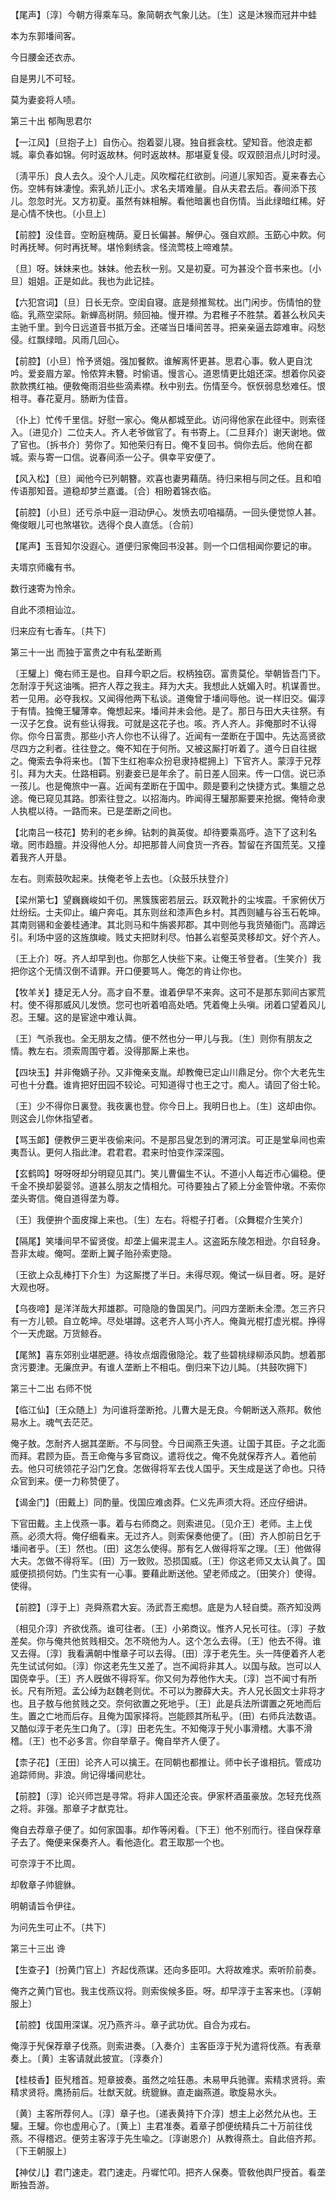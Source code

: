 <!-- { "loadSidebar": true } -->
【尾声】〔淳〕今朝方得乘车马。象简朝衣气象儿达。〔生〕这是沐猴而冠井中蛙

本为东郭墦间客。

今日腰金还衣赤。

自是男儿不可轻。

莫为妻妾将人啧。 

第三十出
郁陶思君尔

【一江风】〔旦抱子上〕自伤心。抱着婴儿寝。独自捱衾枕。望知音。他浪走都城。辜负春如锦。何时返故林。何时返故林。那堪夏复侵。叹双颐泪点儿时时浸。

〔淸平乐〕良人去久。没个人儿走。风吹榴花红欲剖。问道儿家知否。夏来春去心伤。空帏有妹凄惶。索乳娇儿正小。求名夫壻难量。自从夫君去后。春间添下孩儿。忽忽时光。又方初夏。虽然有妹相解。看他暗裏也自伤情。当此绿暗红稀。好是心情不快也。〔小旦上〕 

【前腔】没佳音。空盼庭槐荫。夏日长偏甚。解伊心。强自欢颜。玉筯心中飮。何时再抚琴。何时再抚琴。堪怜剩绣衾。怪流莺枝上啼难禁。

〔旦〕呀。妹妹来也。妹妹。他去秋一别。又是初夏。可为甚没个音书来也。〔小旦〕姐姐。正是如此。我也为此记挂。 

【六犯宫词】〔旦〕日长无奈。空闺自寝。底是频推鸳枕。出门闲步。伤情怕的登临。乳燕空梁际。新蝉高树阴。频回袖。慢开襟。为君稚子不胜禁。着甚么秋风夫主驰千里。到今日远道音书抵万金。还嗟当日墦间苦寻。把亲亲逼去踪难审。闷愁侵。红飘绿暗。风雨几回心。

【前腔】〔小旦〕怜予贤姐。强加餐飮。谁解离怀更甚。思君心事。敎人更自沈吟。爱妾眉方翠。怜侬筓未簪。时偷语。慢言心。道恩情更比姐还深。想着你风姿款款携红袖。便敎俺雨泪些些滴素襟。秋中别去。伤情至今。恹恹弱息愁难任。恨相寻。春花夏月。肠断为佳音。

〔仆上〕忙传千里信。好慰一家心。俺从都城至此。访问得他家在此径中。则索径入。〔进见介〕二位夫人。齐人老爷做官了。有书寄上。〔二旦拜介〕谢天谢地。做了官也。〔拆书介〕劳你了。知他荣归有日。俺不复回书。倘你去后。他尙在都城。索与寄一口信。说春间添一公子。俱幸平安便了。 

【风入松】〔旦〕闻他今已列朝簪。欢喜也妻男藉荫。待归来相与同之任。且和咱传语那知音。道稳却梦兰嘉谶。〔合〕相盼着锦衣临。

【前腔】〔小旦〕还亏杀中庭一泪动伊心。发愤去叨咱福荫。一回头便觉惊人甚。俺俊眼儿可也煞堪钦。选得个良人直恁。〔合前〕 

【尾声】玉音知尔没遐心。道便归家俺回书没甚。则一个口信相闻你要记的审。

夫壻京师纔有书。

数行速寄为怜余。

自此不须相讪泣。

归来应有七香车。〔共下〕 

第三十一出
而独于富贵之中有私垄断焉

〔王驩上〕俺右师王是也。自拜今职之后。权柄独窃。富贵莫伦。举朝皆吾门下。怎耐淳于髠这油嘴。把齐人荐之我主。拜为大夫。我想此人妩媚入时。机谋善世。若一见用。必夺我权。又闻得他两下私谈。道俺曾于墦间辱他。说一样旧交。偏淳于有情。独俺王驩薄幸。俺想起来。墦间并未会他。是了。那日与田大夫往祭。有一汉子乞食。说有些认得我。可就是这花子也。咳。齐人齐人。非俺那时不认得你。你今日富贵。那些小齐人你也不认得了。近闻有一垄断在于国中。先达高贤欲尽四方之利者。往往登之。俺不知在于何所。又被这厮打听着了。道今日自往据之。俺索去争将来也。〔暂下生红袍率众扮皂隶持棍拥上〕下官齐人。蒙淳于兄荐引。拜为大夫。仕路相羁。别妻妾已是年余了。前日差人回来。传一口信。说已添一孩儿。也是俺旅中一喜。近闻有垄断在于国中。颇是要利之快捷方式。集膻之总途。俺已窥见其路。卽索往登之。以招海内。昨闻得王驩那厮要来抢据。俺特命隶人执棍以待。一路而来。已是垄断之间也。 

【北南吕一枝花】势利的老乡绅。钻刺的眞英俊。却待要乘高呼。造下了这利名墩。罔市趋膻。并没得他人分。却把那普人间食货一齐吞。暂留在齐国荒芜。又撞着我齐人开垦。

左右。则索鼓吹起来。扶俺老爷上去也。〔众鼓乐扶登介〕 

【梁州第七】望巍巍峻如千仞。黑簇簇密若层云。跃双靴扑的尘埃震。千家俯伏万灶纷纭。士夫仰止。编户奔屯。其东则丝和漆声色乡村。其西则纑与谷玉石乾坤。其南则锡和金姜桂通津。其北则马和牛旃裘邦郡。其中则他与我货殖衙门。高蹲远引。利场中竖的这旌旗峻。贱丈夫把财利尽。怕甚么岩壑英灵移却文。好个齐人。

〔王上介〕呀。齐人却早到也。你那乞人快些下来。让俺王爷登者。〔生笑介〕我把你这个无情汉倒不请罪。开口便要骂人。俺怎的肯让你也。 

【牧羊关】捷足无人分。高才自不羣。谁着伊早不来奔。这可不是那东郭间古冢荒村。使不得那威风儿发愤。您可也听着咱高处哂。凭着俺上头嗔。闭着口望着风儿忍。王驩。这的是宦途中难认眞。

〔王〕气杀我也。全无朋友之情。便不然也分一甲儿与我。〔生〕则你有朋友之情。教左右。须索周围守着。没得那厮上来也。 

【四块玉】并非俺嫡子孙。又非俺亲支胤。却教俺已定山川鼎足分。你个大老先生可也十分蠢。谁肯把好田园不较论。可知道得寸也王之寸。痴人。请回了俗士轮。

〔王〕少不得你日裏登。我夜裏也登。你今日上。我明日也上。〔生〕这却由你。则这会儿你休指望者。 

【骂玉郞】便教伊三更半夜偷来问。不是那吕叟怎到的渭河滨。可正是堂阜间也索夷吾认。更何人指此津。君君君。君来时怕变作深深囤。

【玄鹤鸣】呀呀呀却分明窥见其门。笑儿曹偏生不认。不道小人每近市心偏稳。便千金不换却晏婴邻。道甚么朋友之情相允。可待要独占了颍上分金管仲墩。不索你垄头寄信。俺自道得垄为尊。

〔王〕我便拚个面皮撺上来也。〔生〕左右。将棍子打者。〔众舞棍介生笑介〕 

【隔尾】笑墦间早不留贤俊。却垄上偏来混主人。这盗跖东陵怎相逊。尔自轻身。吾非太峻。俺呵。垄断上翼子贻孙索吏隐。

〔王欲上众乱棒打下介生〕为这厮搅了半日。未得尽观。俺试一纵目者。呀。是好大观也呀。 

【乌夜啼】是洋洋哉大邦雄郡。可隐隐的鲁国吴门。问四方垄断未全湮。怎三齐只有一方儿顿。自立乾坤。尽处堪蹲。这老齐人骂小齐人。俺眞光棍打虚光棍。挣得个一天虎踞。万货鲸呑。

【尾煞】喜东郊别业堪肥遯。待妆点烟霞傲隐沦。栽了些碧桃绿柳添风韵。想着那贪污要津。无廉庶尹。有谁人垄断上不相屯。倒归来下边儿盹。〔共鼓吹拥下〕 

第三十二出
右师不悦

【临江仙】〔王众随上〕为问谁将垄断抢。儿曹大是无良。今朝断送入燕邦。敎他易水上。魂气去茫茫。

俺子敖。怎耐齐人据其垄断。不与同登。今日闻燕王失道。让国于其臣。子之北面而拜。君顾为臣。吾王命俺与多官商议。遣将伐之。俺不免就保荐齐人。着他前去。他只可统领花子沿门乞食。怎做得将军去伐人国乎。天生成是送了命也。只待众官到来。便一力称赞便了。 

【谒金门】〔田戴上〕同酌量。伐国应难卤莽。仁义先声须大将。还应仔细讲。

下官田戴。主上伐燕一事。着与右师商之。则索进见。〔见介王〕老师。主上伐燕。必须大将。俺仔细看来。无过齐人。则索保奏他便了。〔田〕齐人卽前日乞于墦间者乎。〔王〕然也。〔田〕这怎么使得。那有乞人做得将军之理。〔王〕他做得大夫。怎做不得将军。〔田〕万一致败。恐损国威。〔王〕你这老师又太认眞了。国威便损损何妨。门生实有一心事。要藉此断送他。望老师成之。〔田笑介〕使得。使得。 

【前腔】〔淳于上〕尧舜燕君大妄。汤武吾王痴想。底是为人轻自奬。燕齐知没两

〔相见介淳〕齐欲伐燕。谁可往者。〔王〕小弟商议。惟齐人兄长可往。〔淳〕子敖差矣。你与俺共他贫贱相交。怎不晓他为人。这个怎么去得。〔王〕他去不得。谁又去得。〔淳〕我看满朝中惟章子可以去得。〔田〕淳于老先生。头一阵便着齐人老先生试试何如。〔淳〕你这老先生又差了。岂不闻将非其人。以国与敌。岂可以人国侥幸乎。〔王〕齐人旣做不得将军。你又何为荐他作大夫。〔淳〕岂不闻寸有所长。尺有所短。孟公绰为赵魏老则优。不可以为滕薛大夫。齐人兄长固文士非将才也。且子敖与他贫贱之交。奈何欲置之死地乎。〔王〕此是兵法所谓置之死地而后生。置之亡地而后存。且俺为国家择将。岂能顾其所私乎。〔田〕右师兵法数语。又酷似淳于老先生口角了。〔淳〕田老先生。不知俺淳于髠小事滑稽。大事不滑稽。〔王〕也不必多言。你自举章子。俺自举齐人便了。 

【柰子花】〔王田〕论齐人可以擒王。在同朝也都推让。师中长子谁相抗。管成功追踪师尙。非浪。尙记得墦间悲壮。

【前腔】〔淳〕论兴师岂是寻常。将非人国还沦丧。伊家杯酒虽豪放。怎轻充伐燕之将。非强。那章子才猷克壮。

俺自去荐章子便了。如何家国事。却作等闲看。〔下王〕他不别而行。径自保荐章子去了。俺便来保奏齐人。看他造化。君王取那一个也。 

可奈淳于不比周。

却敎章子帅貔貅。

明朝请旨令伊往。

为问先生可止不。〔共下〕 

第三十三出
谗

【生查子】〔扮黄门官上〕齐起伐燕谋。还向多臣叩。大将故难求。索听阶前奏。

俺齐之黄门官也。我主伐燕议将。则索俟候多臣。呀。却早淳于主客来也。〔淳朝服上〕 

【前腔】伐国用深谋。况乃燕齐斗。章子武功优。自合为戎右。

俺淳于髠保荐章子伐燕。则索进奏。〔入奏介〕主客臣淳于髠为遣将伐燕。有表章奏上。〔黄〕主客请就此披宣。〔淳奏介〕 

【桂枝香】臣髠稽首。短章披奏。虽然之哙狂愚。未易甲兵驰骤。索精求贤将。索精求贤将。鹰扬前后。壮猷天就。统貔貅。直走幽燕道。歌旋易水头。

〔黄〕主客所荐何人。〔淳〕章子也。〔递表黄持下介淳〕想主上必然允从也。王驩。王驩。你也虚用心了。〔黄上〕主君准奏。着章子卽便统精兵二十万前往伐燕。不得稽迟。便劳主客淳于先生喩之。〔淳谢恩介〕从教得燕土。自此倍齐邦。〔下王朝服上〕 

【神仗儿】君门速走。君门速走。丹墀忙叩。把齐人保奏。管敎他舆尸授首。看垄断独吾游。

